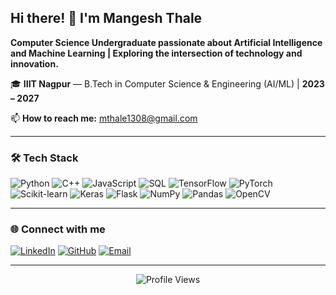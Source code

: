 ## Hi there! 👋 I'm Mangesh Thale

**Computer Science Undergraduate passionate about Artificial Intelligence and Machine Learning | Exploring the intersection of technology and innovation.**

🎓 **IIIT Nagpur** — B.Tech in Computer Science & Engineering (AI/ML) | **2023 – 2027**

📫 **How to reach me:** [mthale1308@gmail.com](mailto:mthale1308@gmail.com)

---

### 🛠️ Tech Stack
![Python](https://img.shields.io/badge/Python-3776AB?style=for-the-badge&logo=python&logoColor=white)
![C++](https://img.shields.io/badge/C++-00599C?style=for-the-badge&logo=c%2B%2B&logoColor=white)
![JavaScript](https://img.shields.io/badge/JavaScript-F7DF1E?style=for-the-badge&logo=javascript&logoColor=black)
![SQL](https://img.shields.io/badge/SQL-4479A1?style=for-the-badge&logo=postgresql&logoColor=white)
![TensorFlow](https://img.shields.io/badge/TensorFlow-FF6F00?style=for-the-badge&logo=tensorflow&logoColor=white)
![PyTorch](https://img.shields.io/badge/PyTorch-EE4C2C?style=for-the-badge&logo=pytorch&logoColor=white)
![Scikit-learn](https://img.shields.io/badge/scikit--learn-F7931E?style=for-the-badge&logo=scikit-learn&logoColor=white)
![Keras](https://img.shields.io/badge/Keras-D00000?style=for-the-badge&logo=keras&logoColor=white)
![Flask](https://img.shields.io/badge/Flask-000000?style=for-the-badge&logo=flask&logoColor=white)
![NumPy](https://img.shields.io/badge/NumPy-013243?style=for-the-badge&logo=numpy&logoColor=white)
![Pandas](https://img.shields.io/badge/Pandas-150458?style=for-the-badge&logo=pandas&logoColor=white)
![OpenCV](https://img.shields.io/badge/OpenCV-27338e?style=for-the-badge&logo=OpenCV&logoColor=white)

---

### 🌐 Connect with me
[![LinkedIn](https://img.shields.io/badge/LinkedIn-0077B5?style=for-the-badge&logo=linkedin&logoColor=white)](https://linkedin.com/in/mangesh-thale)
[![GitHub](https://img.shields.io/badge/GitHub-100000?style=for-the-badge&logo=github&logoColor=white)](https://github.com/Mangeshthale)
[![Email](https://img.shields.io/badge/Gmail-D14836?style=for-the-badge&logo=gmail&logoColor=white)](mailto:mthale1308@gmail.com)

---

<div align="center">
  
![Profile Views](https://komarev.com/ghpvc/?username=Mangeshthale&color=brightgreen&style=flat-square)

</div>
